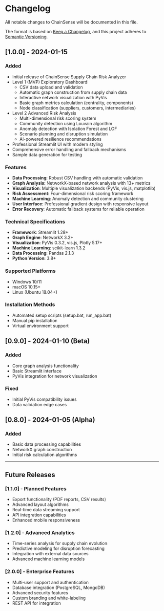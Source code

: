 # Changelog

All notable changes to ChainSense will be documented in this file.

The format is based on [Keep a Changelog](https://keepachangelog.com/en/1.0.0/),
and this project adheres to [Semantic Versioning](https://semver.org/spec/v2.0.0.html).

## [1.0.0] - 2024-01-15

### Added
- Initial release of ChainSense Supply Chain Risk Analyzer
- Level 1 (MVP) Exploratory Dashboard
  - CSV data upload and validation
  - Automatic graph construction from supply chain data
  - Interactive network visualization with PyVis
  - Basic graph metrics calculation (centrality, components)
  - Node classification (suppliers, customers, intermediaries)
- Level 2 Advanced Risk Analysis
  - Multi-dimensional risk scoring system
  - Community detection using Louvain algorithm
  - Anomaly detection with Isolation Forest and LOF
  - Scenario planning and disruption simulation
  - AI-powered resilience recommendations
- Professional Streamlit UI with modern styling
- Comprehensive error handling and fallback mechanisms
- Sample data generation for testing

### Features
- **Data Processing**: Robust CSV handling with automatic validation
- **Graph Analysis**: NetworkX-based network analysis with 13+ metrics
- **Visualization**: Multiple visualization backends (PyVis, vis.js, matplotlib)
- **Risk Assessment**: Four-dimensional risk scoring framework
- **Machine Learning**: Anomaly detection and community clustering
- **User Interface**: Professional gradient design with responsive layout
- **Error Recovery**: Automatic fallback systems for reliable operation

### Technical Specifications
- **Framework**: Streamlit 1.28+
- **Graph Engine**: NetworkX 3.2+
- **Visualization**: PyVis 0.3.2, vis.js, Plotly 5.17+
- **Machine Learning**: scikit-learn 1.3.2
- **Data Processing**: Pandas 2.1.3
- **Python Version**: 3.8+

### Supported Platforms
- Windows 10/11
- macOS 10.15+
- Linux (Ubuntu 18.04+)

### Installation Methods
- Automated setup scripts (setup.bat, run_app.bat)
- Manual pip installation
- Virtual environment support

## [0.9.0] - 2024-01-10 (Beta)

### Added
- Core graph analysis functionality
- Basic Streamlit interface
- PyVis integration for network visualization

### Fixed
- Initial PyVis compatibility issues
- Data validation edge cases

## [0.8.0] - 2024-01-05 (Alpha)

### Added
- Basic data processing capabilities
- NetworkX graph construction
- Initial risk calculation algorithms

---

## Future Releases

### [1.1.0] - Planned Features
- Export functionality (PDF reports, CSV results)
- Advanced layout algorithms
- Real-time data streaming support
- API integration capabilities
- Enhanced mobile responsiveness

### [1.2.0] - Advanced Analytics
- Time-series analysis for supply chain evolution
- Predictive modeling for disruption forecasting
- Integration with external data sources
- Advanced machine learning models

### [2.0.0] - Enterprise Features
- Multi-user support and authentication
- Database integration (PostgreSQL, MongoDB)
- Advanced security features
- Custom branding and white-labeling
- REST API for integration
